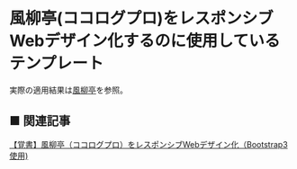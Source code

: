 風柳亭(ココログプロ)をレスポンシブWebデザイン化するのに使用しているテンプレート
===
実際の適用結果は[風柳亭](http://furyu.tea-nifty.com/annex/)を参照。  


■ 関連記事
---
[【覚書】風柳亭（ココログプロ）をレスポンシブWebデザイン化（Bootstrap3使用)](http://furyu.tea-nifty.com/annex/2015/10/webbootstrap3-5.html)  
